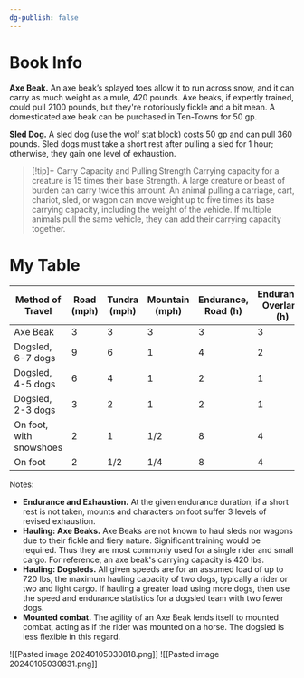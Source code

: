 ```yaml
---
dg-publish: false
---
```


# Book Info
**Axe Beak.** An axe beak’s splayed toes allow it to run across snow, and it can carry as much weight as a mule, 420 pounds. Axe beaks, if expertly trained, could pull 2100 pounds, but they're notoriously fickle and a bit mean. A domesticated axe beak can be purchased in Ten-Towns for 50 gp.

**Sled Dog.** A sled dog (use the wolf stat block) costs 50 gp and can pull 360 pounds. Sled dogs must take a short rest after pulling a sled for 1 hour; otherwise, they gain one level of exhaustion.

> [!tip]+ Carry Capacity and Pulling Strength
> Carrying capacity for a creature is 15 times their base Strength. A large creature or beast of burden can carry twice this amount. An animal pulling a carriage, cart, chariot, sled, or wagon can move weight up to five times its base carrying capacity, including the weight of the vehicle. If multiple animals pull the same vehicle, they can add their carrying capacity together.

# My Table


| Method of Travel        | Road (mph) | Tundra (mph) | Mountain (mph) | Endurance, Road (h) | Endurance, Overland (h) | Hauling (lbs) |
| ----------------------- | ---------- | ------------ | -------------- | ------------------- | ----------------------- | ------------- |
| Axe Beak                | 3          | 3            | 3              | 3                   | 3                       | 420/(2100)    |
| Dogsled, 6-7 dogs       | 9          | 6            | 1              | 4                   | 2                       | 720/2160      |
| Dogsled, 4-5 dogs       | 6          | 4            | 1              | 2                   | 1                       | 720/1440      |
| Dogsled, 2-3 dogs       | 3          | 2            | 1              | 2                   | 1                       | 720           |
| On foot, with snowshoes | 2          | 1            | 1/2            | 8                   | 4                       | NA            |
| On foot                 | 2          | 1/2          | 1/4            | 8                   | 4                       | NA            |


Notes: 
 - **Endurance and Exhaustion.** At the given endurance duration, if a short rest is not taken, mounts and characters on foot suffer 3 levels of revised exhaustion.
 - **Hauling: Axe Beaks.** Axe Beaks are not known to haul sleds nor wagons due to their fickle and fiery nature. Significant training would be required. Thus they are most commonly used for a single rider and small cargo. For reference, an axe beak's carrying capacity is 420 lbs. 
 - **Hauling: Dogsleds.** All given speeds are for an assumed load of up to 720 lbs, the maximum hauling capacity of two dogs, typically a rider or two and light cargo. If hauling a greater load using more dogs, then use the speed and endurance statistics for a dogsled team with two fewer dogs.
 - **Mounted combat.** The agility of an Axe Beak lends itself to mounted combat, acting as if the rider was mounted on a horse. The dogsled is less flexible in this regard.



![[Pasted image 20240105030818.png]]
![[Pasted image 20240105030831.png]]



